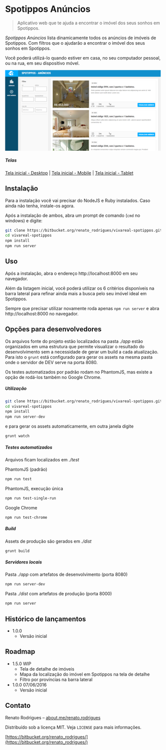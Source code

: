 # Spotippos Anúncios
> Aplicativo web que te ajuda a encontrar o imóvel dos seus sonhos em Spotippos.

*Spotippos Anúncios* lista dinamicamente todos os anúncios de imóveis de Spotippos. Com filtros que o ajudarão a encontrar o imóvel dos seus sonhos em Spotippos. 

Você poderá utilizá-lo quando estiver em casa, no seu computador pessoal, ou na rua, em seu dispositivo móvel.

![Tela inicial - Desktop](docs/main-screen_desktop.png)

##### Telas
[Tela inicial - Desktop](docs/main-screen_desktop.png) | [Tela inicial - Mobile](docs/main-screen_mobile.png) | [Tela inicial - Tablet](docs/main-screen_tablet.png)

## Instalação
Para a instalação você vai precisar do NodeJS e Ruby instalados. Caso ainda não tenha, instale-os agora.

Após a instalação de ambos, abra um prompt de comando (`cmd` no windows) e digite:

```sh
git clone https://bitbucket.org/renato_rodrigues/vivareal-spotippos.git
cd vivareal-spotippos
npm install
npm run server
```

## Uso
Após a instalação, abra o endereço http://localhost:8000 em seu navegador.

Além da listagem inicial, você poderá utilizar os 6 critérios disponíveis na barra lateral para refinar ainda mais a busca pelo seu imóvel ideal em Spotippos.

Sempre que precisar utilizar novamente roda apenas `npm run server` e abra http://localhost:8000 no navegador.

## Opções para desenvolvedores

Os arquivos fonte do projeto estão localizados na pasta *./app* estão organizados em uma estrutura que permite visualizar o resultado do desenvolvimento sem a necessidade de gerar um build a cada atualização. Para isto o `grunt` está configurado para gerar os assets na mesma pasta onde o servidor de DEV serve na porta 8080. 

Os testes automatizados por padrão rodam no PhantomJS, mas existe a opção de rodá-los também no Google Chrome.



##### Utilização

```sh
git clone https://bitbucket.org/renato_rodrigues/vivareal-spotippos.git
cd vivareal-spotippos
npm install
npm run server-dev
```
e para gerar os assets automaticamente, em outra janela digite

```sh
grunt watch
```

##### Testes automatizados
Arquivos ficam localizados em *./test*

PhantomJS (padrão)
```sh
npm run test
```
PhantomJS, execução única
```sh
npm run test-single-run
```
Google Chrome
```sh
npm run test-chrome
```

##### Build
Assets de produção são gerados em *./dist*

```sh
grunt build
```

##### Servidores locais
Pasta *./app* com artefatos de desenvolvimento (porta 8080)
```sh
npm run server-dev
```

Pasta *./dist* com artefatos de produção (porta 8000)
```sh
npm run server
```

## Histórico de lançamentos

* 1.0.0
    * Versão inicial

## Roadmap
* 1.5.0 WIP
    * Tela de detalhe de imóveis
    * Mapa da localização do imóvel em Spotippos na tela de detalhe
    * Filtro por províncias na barra lateral
* 1.0.0 07/06/2016
    * Versão inicial

## Contato

Renato Rodrigues – [about.me/renato.rodrigues](https://about.me/renato.rodrigues)

Distribuído sob a licença MIT. Veja `LICENSE` para mais informações.

[https://bitbucket.org/renato_rodrigues/](https://bitbucket.org/renato_rodrigues/)